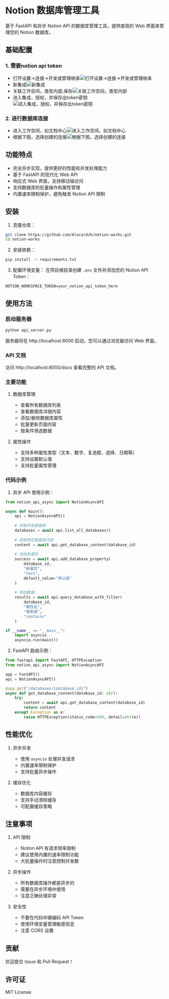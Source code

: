 # Notion 数据库管理工具

基于 FastAPI 和异步 Notion API 的数据库管理工具，提供直观的 Web 界面来管理您的 Notion 数据库。

## 基础配置  

### 1. 需要notion api token  

- 打开设置->连接->开发或管理继承![打开设置->连接->开发或管理继承](./images/微信截图_20250413141918.png)
- 新集成![新集成](./images/微信截图_20250413142414.png)
- 关联工作空间，类型内部,保存![关联工作空间，类型内部](./images/微信截图_20250413142336.png)
- 进入集成，授权，并保存出token密钥![进入集成，授权，并保存出token密钥](./images/微信截图_20250413142506.png)

### 2. 进行数据库连接  

- 进入工作空间，如文档中心![进入工作空间，如文档中心](./images/微信截图_20250413142711.png)
- 根据下图，选择创建的连接![根据下图，选择创建的连接](./images/微信截图_20250413142820.png)


## 功能特点

- 完全异步实现，提供更好的性能和并发处理能力
- 基于 FastAPI 的现代化 Web API
- 响应式 Web 界面，支持移动端访问
- 支持数据库的批量操作和属性管理
- 内置速率限制保护，避免触发 Notion API 限制

## 安装

1. 克隆仓库：
```bash
git clone https://github.com/Alucardzh/notion-works.git
cd notion-works
```

2. 安装依赖：
```bash
pip install -r requirements.txt
```

3. 配置环境变量：
在项目根目录创建 `.env` 文件并添加您的 Notion API Token：
```env
NOTION_WORKSPACE_TOKEN=your_notion_api_token_here
```

## 使用方法

### 启动服务器

```bash
python api_server.py
```

服务器将在 http://localhost:8000 启动，您可以通过浏览器访问 Web 界面。

### API 文档

访问 http://localhost:8000/docs 查看完整的 API 文档。

### 主要功能

1. 数据库管理
   - 查看所有数据库列表
   - 查看数据库详细内容
   - 添加/删除数据库属性
   - 批量更新页面内容
   - 按条件筛选数据

2. 属性操作
   - 支持多种属性类型（文本、数字、复选框、选择、日期等）
   - 支持设置默认值
   - 支持批量属性管理

### 代码示例

1. 异步 API 使用示例：

```python
from notion_api_async import NotionAsyncAPI

async def main():
    api = NotionAsyncAPI()
    
    # 获取所有数据库
    databases = await api.list_all_databases()
    
    # 获取特定数据库内容
    content = await api.get_database_content(database_id)
    
    # 添加新属性
    success = await api.add_database_property(
        database_id,
        "新属性",
        "text",
        default_value="默认值"
    )
    
    # 筛选数据
    results = await api.query_database_with_filter(
        database_id,
        "属性名",
        "搜索值",
        "contains"
    )

if __name__ == "__main__":
    import asyncio
    asyncio.run(main())
```

2. FastAPI 路由示例：

```python
from fastapi import FastAPI, HTTPException
from notion_api_async import NotionAsyncAPI

app = FastAPI()
api = NotionAsyncAPI()

@app.get("/databases/{database_id}")
async def get_database_content(database_id: str):
    try:
        content = await api.get_database_content(database_id)
        return content
    except Exception as e:
        raise HTTPException(status_code=500, detail=str(e))
```

## 性能优化

1. 异步并发
   - 使用 `asyncio` 处理并发请求
   - 内置速率限制保护
   - 支持批量异步操作

2. 缓存优化
   - 数据库内容缓存
   - 支持手动清除缓存
   - 可配置缓存策略

## 注意事项

1. API 限制
   - Notion API 有请求频率限制
   - 建议使用内置的速率限制功能
   - 大批量操作时注意控制并发数

2. 异步操作
   - 所有数据库操作都是异步的
   - 需要在异步环境中使用
   - 注意正确处理异常

3. 安全性
   - 不要在代码中硬编码 API Token
   - 使用环境变量管理敏感信息
   - 注意 CORS 设置

## 贡献

欢迎提交 Issue 和 Pull Request！

## 许可证

MIT License
